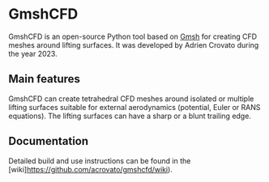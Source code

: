 # GmshCFD
GmshCFD is an open-source Python tool based on [Gmsh](https://gmsh.info/) for creating CFD meshes around lifting surfaces. It was developed by Adrien Crovato during the year 2023.

## Main features
GmshCFD can create tetrahedral CFD meshes around isolated or multiple lifting surfaces suitable for external aerodynamics (potential, Euler or RANS equations). The lifting surfaces can have a sharp or a blunt trailing edge.

## Documentation
Detailed build and use instructions can be found in the [wiki]https://github.com/acrovato/gmshcfd/wiki).
